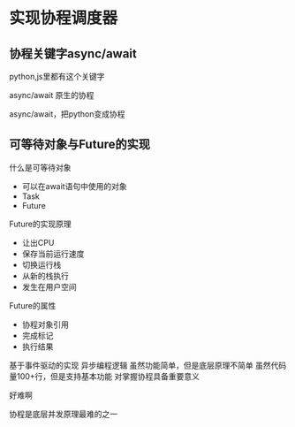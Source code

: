 # 实现协程调度器

## 协程关键字async/await

python,js里都有这个关键字

async/await 原生的协程

async/await，把python变成协程

## 可等待对象与Future的实现

什么是可等待对象
- 可以在await语句中使用的对象
- Task
- Future

Future的实现原理
- 让出CPU
- 保存当前运行速度
- 切换运行栈
- 从新的栈执行
- 发生在用户空间

Future的属性
- 协程对象引用
- 完成标记
- 执行结果

基于事件驱动的实现
异步编程逻辑
虽然功能简单，但是底层原理不简单
虽然代码量100+行，但是支持基本功能
对掌握协程具备重要意义

好难啊

协程是底层并发原理最难的之一

